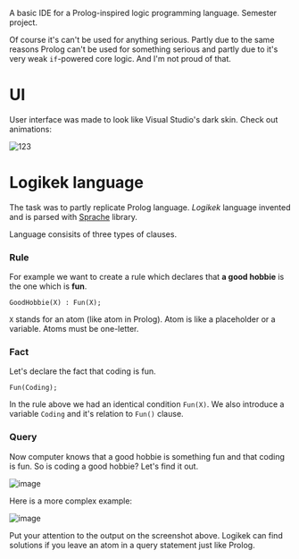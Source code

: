 A basic IDE for a Prolog-inspired logic programming language. Semester project.

Of course it's can't be used for anything serious. Partly due to the same reasons Prolog can't be used for something serious and partly due to it's very weak `if`-powered core logic. And I'm not proud of that.

# UI

User interface was made to look like Visual Studio's dark skin. Check out animations:

![123](https://user-images.githubusercontent.com/13202642/29819828-f71ccebe-8cca-11e7-9253-cec6ff70f198.gif)

# Logikek language

The task was to partly replicate Prolog language. *Logikek* language invented and is parsed with [Sprache](https://github.com/sprache/Sprache) library. 

Language consisits of three types of clauses.

### Rule

For example we want to create a rule which declares that **a good hobbie** is the one which is **fun**.

```
GoodHobbie(X) : Fun(X);
```

`X` stands for an atom (like atom in Prolog). Atom is like a placeholder or a variable. Atoms must be one-letter.

### Fact

Let's declare the fact that coding is fun.

```
Fun(Coding);
```

In the rule above we had an identical condition `Fun(X)`. We also introduce a variable `Coding` and it's relation to `Fun()` clause.

### Query

Now computer knows that a good hobbie is something fun and that coding is fun. So is coding a good hobbie? Let's find it out.

![image](https://user-images.githubusercontent.com/13202642/29818746-68eb824c-8cc6-11e7-933e-edd1d2bc5bce.png)

Here is a more complex example:

![image](https://user-images.githubusercontent.com/13202642/30006215-2fd5b10a-90fc-11e7-95dc-f560e6bbe84c.png)

Put your attention to the output on the screenshot above. Logikek can find solutions if you leave an atom in a query statement just like Prolog.
